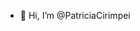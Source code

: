 - 👋 Hi, I’m @PatriciaCirimpei


<!---
PatriciaCirimpei/PatriciaCirimpei is a ✨ special ✨ repository because its `README.md` (this file) appears on your GitHub profile.
You can click the Preview link to take a look at your changes.
--->
